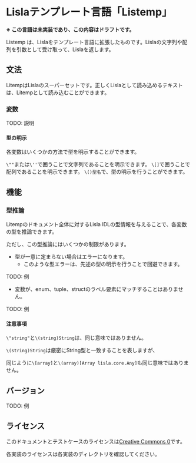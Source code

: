 # Lislaテンプレート言語「Listemp」

**※ この言語は未実装であり、この内容はドラフトです。**

Listemp は、Lislaをテンプレート言語に拡張したものです。Lislaの文字列や配列を引数として受け取って、Lislaを返します。

## 文法

LitempはLislaのスーパーセットです。正しくLislaとして読み込めるテキストは、Litempとして読み込むことができます。

### 変数

TODO: 説明

#### 型の明示

各変数はいくつかの方法で型を明示することができます。

`\""`または`\''`で囲うことで文字列であることを明示できます。
`\[]`で囲うことで配列であることを明示できます。
`\()型名`で、型の明示を行うことができます。

## 機能

### 型推論

Litempのドキュメント全体に対するLisla IDLの型情報を与えることで、各変数の型を推論できます。

ただし、この型推論にはいくつかの制限があります。

* 型が一意に定まらない場合はエラーになります。
    * このような型エラーは、先述の型の明示を行うことで回避できます。

TODO: 例

* 変数が、enum、tuple、structのラベル要素にマッチすることはありません。

TODO: 例

#### 注意事項

`\"string"`と`\(string)String`は、同じ意味ではありません。

`\(string)String`は厳密にString型と一致することを表しますが、

同じように`\[array]`と`\(array)[Array lisla.core.Any]`も同じ意味ではありません。

## バージョン

TODO: 例

## ライセンス
このドキュメントとテストケースのライセンスは[Creative Commons 0](https://creativecommons.org/publicdomain/zero/1.0/deed.en)です。

各実装のライセンスは各実装のディレクトリを確認してください。
